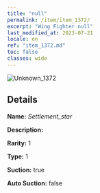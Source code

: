 ```yaml
---
title: "null"
permalink: /item/item_1372/
excerpt: "Wing Fighter null"
last_modified_at: 2023-07-21
locale: en
ref: "item_1372.md"
toc: false
classes: wide
---
```



 ![Unknown_1372](/images/item/Settlement_star_p.png)



## Details

 **Name:** *Settlement_star* 

 **Description:** 

 **Rarity:** 1 

 **Type:** 1 

 **Suction:** true 

 **Auto Suction:** false 


